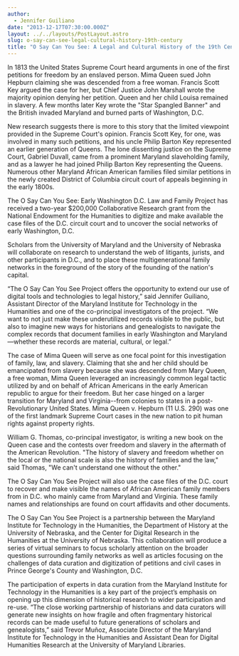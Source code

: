 ```yaml
---
author:
  - Jennifer Guiliano
date: "2013-12-17T07:30:00.000Z"
layout: ../../layouts/PostLayout.astro
slug: o-say-can-see-legal-cultural-history-19th-century
title: "O Say Can You See: A Legal and Cultural History of the 19th Century"
---
```


In 1813 the United States Supreme Court heard arguments in one of the first petitions for freedom by an enslaved person. Mima Queen sued John Hepburn claiming she was descended from a free woman. Francis Scott Key argued the case for her, but Chief Justice John Marshall wrote the majority opinion denying her petition. Queen and her child Louisa remained in slavery. A few months later Key wrote the "Star Spangled Banner" and the British invaded Maryland and burned parts of Washington, D.C.

New research suggests there is more to this story that the limited viewpoint provided in the Supreme Court's opinion. Francis Scott Key, for one, was involved in many such petitions, and his uncle Philip Barton Key represented an earlier generation of Queens. The lone dissenting justice on the Supreme Court, Gabriel Duvall, came from a prominent Maryland slaveholding family, and as a lawyer he had joined Philip Barton Key representing the Queens. Numerous other Maryland African American families filed similar petitions in the newly created District of Columbia circuit court of appeals beginning in the early 1800s.

The O Say Can You See: Early Washington D.C. Law and Family Project has received a two-year \$200,000 Collaborative Research grant from the National Endowment for the Humanities to digitize and make available the case files of the D.C. circuit court and to uncover the social networks of early Washington, D.C.

Scholars from the University of Maryland and the University of Nebraska will collaborate on research to understand the web of litigants, jurists, and other participants in D.C., and to place these multigenerational family networks in the foreground of the story of the founding of the nation's capital.

“The O Say Can You See Project offers the opportunity to extend our use of digital tools and technologies to legal history,” said Jennifer Guiliano, Assistant Director of the Maryland Institute for Technology in the Humanities and one of the co-principal investigators of the project. “We want to not just make these underutilized records visible to the public, but also to imagine new ways for historians and genealogists to navigate the complex records that document families in early Washington and Maryland—whether these records are material, cultural, or legal.”

The case of Mima Queen will serve as one focal point for this investigation of family, law, and slavery. Claiming that she and her child should be emancipated from slavery because she was descended from Mary Queen, a free woman, Mima Queen leveraged an increasingly common legal tactic utilized by and on behalf of African Americans in the early American republic to argue for their freedom. But her case hinged on a larger transition for Maryland and Virginia--from colonies to states in a post-Revolutionary United States. Mima Queen v. Hepburn (11 U.S. 290) was one of the first landmark Supreme Court cases in the new nation to pit human rights against property rights.

William G. Thomas, co-principal investigator, is writing a new book on the Queen case and the contests over freedom and slavery in the aftermath of the American Revolution. "The history of slavery and freedom whether on the local or the national scale is also the history of families and the law," said Thomas, "We can't understand one without the other."

The O Say Can You See Project will also use the case files of the D.C. court to recover and make visible the names of African American family members from in D.C. who mainly came from Maryland and Virginia. These family names and relationships are found on court affidavits and other documents.

The O Say Can You See Project is a partnership between the Maryland Institute for Technology in the Humanities, the Department of History at the University of Nebraska, and the Center for Digital Research in the Humanities at the University of Nebraska. This collaboration will produce a series of virtual seminars to focus scholarly attention on the broader questions surrounding family networks as well as articles focusing on the challenges of data curation and digitization of petitions and civil cases in Prince George's County and Washington, D.C.

The participation of experts in data curation from the Maryland Institute for Technology in the Humanities is a key part of the project’s emphasis on opening up this dimension of historical research to wider participation and re-use. “The close working partnership of historians and data curators will generate new insights on how fragile and often fragmentary historical records can be made useful to future generations of scholars and genealogists,” said Trevor Muñoz, Associate Director of the Maryland Institute for Technology in the Humanities and Assistant Dean for Digital Humanities Research at the University of Maryland Libraries.
